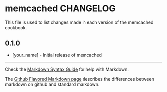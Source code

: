 # memcached CHANGELOG

This file is used to list changes made in each version of the memcached cookbook.

## 0.1.0
- [your_name] - Initial release of memcached

- - -
Check the [Markdown Syntax Guide](http://daringfireball.net/projects/markdown/syntax) for help with Markdown.

The [Github Flavored Markdown page](http://github.github.com/github-flavored-markdown/) describes the differences between markdown on github and standard markdown.
